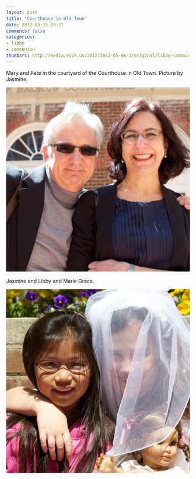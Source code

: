 ```yaml
---
layout: post
title: "Courthouse in Old Town"
date: 2012-05-15 20:27
comments: false
categories: 
- libby
- communion
thumbsrc: http://media.eick.us/2012/2012-05-06-2/original/libby-communion-7.jpg
---
```

Mary and Pete in the courtyard of the Courthouse in Old Town.  Picture by Jasmine.



![Mary and Pete](/assets/images/2012/2012-05-06-2/libby-communion-9.jpg)


Jasmine and Libby and Marie Grace.



![Jasmine and Libby and Marie Grace](/assets/images/2012/2012-05-06-2/libby-communion-10.jpg)

